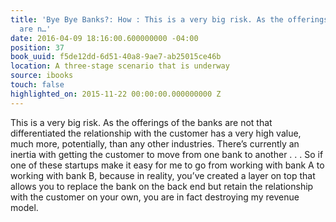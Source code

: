 ```yaml
---
title: 'Bye Bye Banks?: How : This is a very big risk. As the offerings of the banks
  are n…'
date: 2016-04-09 18:16:00.600000000 -04:00
position: 37
book_uuid: f5de12dd-6d51-40a8-9ae7-ab25015ce46b
location: A three-stage scenario that is underway
source: ibooks
touch: false
highlighted_on: 2015-11-22 00:00:00.000000000 Z
---
```


This is a very big risk. As the offerings of the banks are not that differentiated the relationship with the customer has a very high value, much more, potentially, than any other industries. There’s currently an inertia with getting the customer to move from one bank to another . . . So if one of these startups make it easy for me to go from working with bank A to working with bank B, because in reality, you’ve created a layer on top that allows you to replace the bank on the back end but retain the relationship with the customer on your own, you are in fact destroying my revenue model.